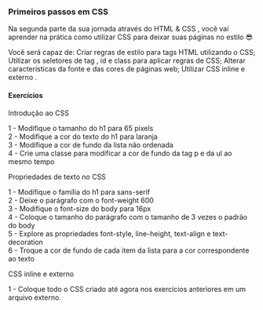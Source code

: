 ### Primeiros passos em CSS

Na segunda parte da sua jornada através do HTML & CSS , você vai aprender na prática como utilizar CSS para deixar suas páginas no estilo 😎

Você será capaz de:
Criar regras de estilo para tags HTML utilizando o CSS;
Utilizar os seletores de tag , id e class para aplicar regras de CSS;
Alterar características da fonte e das cores de páginas web;
Utilizar CSS inline e externo .


#### Exercícios

Introdução ao CSS

1 - Modifique o tamanho do h1 para 65 pixels\
2 - Modifique a cor do texto do h1 para laranja\
3 - Modifique a cor de fundo da lista não ordenada\
4 - Crie uma classe para modificar a cor de fundo da tag p e da ul ao mesmo tempo

Propriedades de texto no CSS

1 - Modifique o família do h1 para sans-serif\
2 - Deixe o parágrafo com o font-weight 600\
3 - Modifique o font-size do body para 16px\
4 - Coloque o tamanho do parágrafo com o tamanho de 3 vezes o padrão do body\
5 - Explore as propriedades font-style, line-height, text-align e text-decoration\
6 - Troque a cor de fundo de cada item da lista para a cor correspondente ao texto

CSS inline e externo

1 - Coloque todo o CSS criado até agora nos exercícios anteriores em um arquivo externo.
